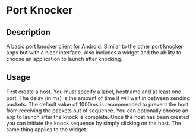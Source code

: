 # Port Knocker

## Description
A basic port knocker client for Android. Similar to the other port knocker apps but with a nicer interface. Also includes a widget and the ability to choose an application to launch after knocking.

## Usage
First create a host. You must specify a label, hostname and at least one port. The delay (in ms) is the amount of time it will wait in between sending packets. The default value of 1000ms is recommended to prevent the host from receiving the packets out of sequence. You can optionally choose an app to launch after the knock is complete. Once the host has been created you can initiate the knock sequence by simply clicking on the host. The same thing applies to the widget.
